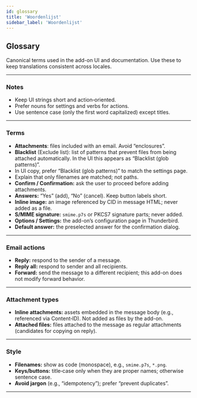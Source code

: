 ```yaml
---
id: glossary
title: 'Woordenlijst'
sidebar_label: 'Woordenlijst'
---
```


## Glossary

Canonical terms used in the add-on UI and documentation. Use these to keep translations consistent across locales.

---

### Notes

- Keep UI strings short and action‑oriented.
- Prefer nouns for settings and verbs for actions.
- Use sentence case (only the first word capitalized) except titles.

---

### Terms

- **Attachments**: files included with an email. Avoid “enclosures”.
- **Blacklist** (Exclude list): list of patterns that prevent files from being attached automatically. In the UI this appears as “Blacklist (glob patterns)”.
- In UI copy, prefer “Blacklist (glob patterns)” to match the settings page.
- Explain that only filenames are matched; not paths.
- **Confirm / Confirmation:** ask the user to proceed before adding attachments.
- **Answers:** “Yes” (add), “No” (cancel). Keep button labels short.
- **Inline image:** an image referenced by CID in message HTML; never added as a file.
- **S/MIME signature:** `smime.p7s` or PKCS7 signature parts; never added.
- **Options / Settings:** the add-on’s configuration page in Thunderbird.
- **Default answer:** the preselected answer for the confirmation dialog.

---

### Email actions

- **Reply:** respond to the sender of a message.
- **Reply all:** respond to sender and all recipients.
- **Forward:** send the message to a different recipient; this add-on does not modify forward behavior.

---

### Attachment types

- **Inline attachments:** assets embedded in the message body (e.g., referenced via Content‑ID). Not added as files by the add-on.
- **Attached files:** files attached to the message as regular attachments (candidates for copying on reply).

---

### Style

- **Filenames:** show as code (monospace), e.g., `smime.p7s`, `*.png`.
- **Keys/buttons:** title‑case only when they are proper names; otherwise sentence case.
- **Avoid jargon** (e.g., “idempotency”); prefer “prevent duplicates”.

---
